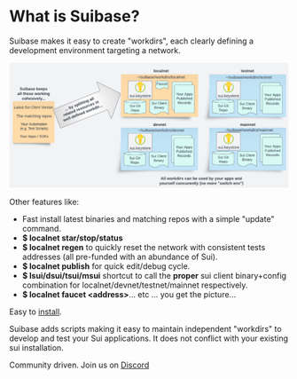 
# What is Suibase?

Suibase makes it easy to create "workdirs", each clearly defining a development environment targeting a network.

![Workdirs](./.vuepress/public/assets/workdirs-intro.png)

Other features like:
  * Fast install latest binaries and matching repos with a simple "update" command.
  * **$ localnet star/stop/status**
  * **$ localnet regen** to quickly reset the network with consistent tests addresses (all pre-funded with an abundance of Sui).
  * **$ localnet publish** for quick edit/debug cycle.
  * **$ lsui/dsui/tsui/msui** shortcut to call the **proper** sui client binary+config combination for localnet/devnet/testnet/mainnet respectively.
  * **$ localnet faucet <address\>**... etc ... you get the picture...

Easy to [install](how-to/install.md).

Suibase adds scripts making it easy to maintain independent "workdirs" to develop and test your Sui applications. It does not conflict with your existing sui installation.

Community driven. Join us on [Discord](https://discord.com/invite/Erb6SwsVbH)

